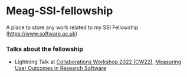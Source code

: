 # Meag-SSI-fellowship
A place to store any work related to my SSI Fellowship (https://www.software.ac.uk)

### Talks about the fellowship
- Lightning Talk at [Collaborations Workshop 2022 (CW22)](https://software.ac.uk/cw22), [Measuring User Outcomes in Research Software](https://ssi-cw.figshare.com/articles/presentation/Measuring_User_Outcomes_in_Research_Software/19469855)

